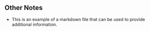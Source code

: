 ## Other Notes
- This is an example of a markdown file that can be used to provide additional information.
